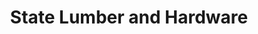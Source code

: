 ---
title: "State Lumber and Hardware"
url: /baton-rouge/state-lumber-and-hardware/
shop: hardware
---